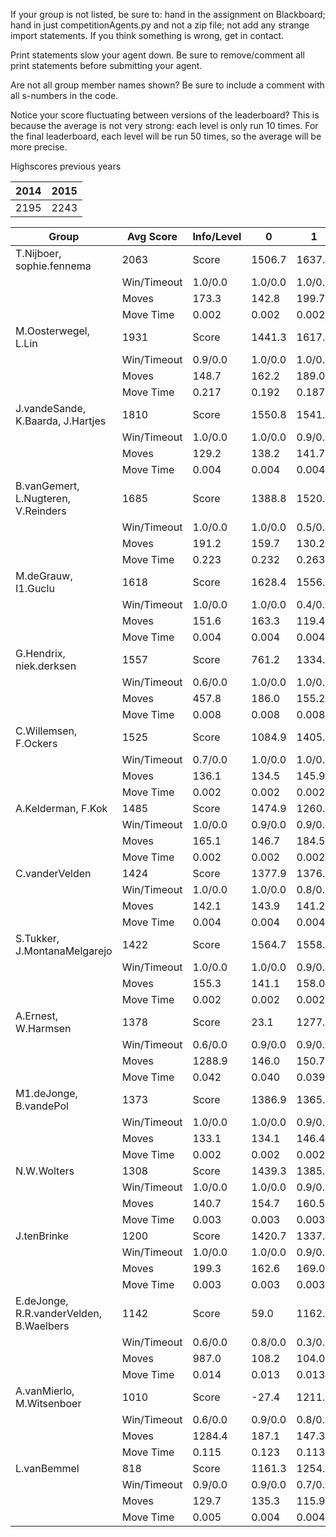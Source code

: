 If your group is not listed, be sure to: hand in the assignment on Blackboard; hand in just competitionAgents.py and not a zip file; not add any strange import statements. If you think something is wrong, get in contact.

Print statements slow your agent down. Be sure to remove/comment all print statements before submitting your agent.

Are not all group member names shown? Be sure to include a comment with all s-numbers in the code.

Notice your score fluctuating between versions of the leaderboard? This is because the average is not very strong: each level is only run 10 times. For the final leaderboard, each level will be run 50 times, so the average will be more precise.

Highscores previous years

| 2014 | 2015 |
|---|---|
| 2195 | 2243 |



Group | Avg Score | Info/Level | 0 | 1 | 2 | 3 | 4 | 5 | 6 | 7 | 8 | 9 | 10 | 11 
| --- | --- | --- | --- | --- | --- | --- | --- | --- | --- | --- | --- | --- | --- | --- 
T.Nijboer, sophie.fennema | 2063 | Score | 1506.7 | 1637.2 | 1540.3 | 1727.8 | 1623.8 | 3000.4 | 3368.9 | 1886.0 | 3218.8 | 2614.4 | 1492.6 | 1137.1
 | | Win/Timeout | 1.0/0.0 | 1.0/0.0 | 1.0/0.0 | 1.0/0.0 | 0.9/0.0 | 0.7/0.0 | 0.7/0.0 | 0.0/0.0 | 0.8/0.0 | 0.5/0.0 | 0.1/0.0 | 0.0/0.0
 | | Moves | 173.3 | 142.8 | 199.7 | 102.2 | 105.2 | 379.6 | 325.1 | 176.0 | 409.2 | 338.6 | 213.4 | 179.9
 | | Move Time | 0.002 | 0.002 | 0.002 | 0.001 | 0.001 | 0.002 | 0.002 | 0.002 | 0.004 | 0.004 | 0.004 | 0.004
M.Oosterwegel, L.Lin | 1931 | Score | 1441.3 | 1617.8 | 1571.0 | 1231.3 | 1548.9 | 2046.9 | 3241.3 | 1756.3 | 2927.2 | 3202.9 | 1636.5 | 955.8
 | | Win/Timeout | 0.9/0.0 | 1.0/0.0 | 1.0/0.0 | 0.6/0.0 | 0.9/0.0 | 0.6/0.0 | 0.7/0.0 | 0.1/0.0 | 0.6/0.0 | 0.7/0.0 | 0.0/0.0 | 0.0/0.0
 | | Moves | 148.7 | 162.2 | 189.0 | 104.7 | 128.1 | 228.1 | 287.7 | 147.7 | 450.8 | 507.1 | 281.5 | 150.2
 | | Move Time | 0.217 | 0.192 | 0.187 | 0.022 | 0.022 | 0.059 | 0.082 | 0.118 | 0.085 | 0.087 | 0.093 | 0.096
J.vandeSande, K.Baarda, J.Hartjes | 1810 | Score | 1550.8 | 1541.8 | 1479.3 | 1706.8 | 1098.5 | 2621.5 | 3458.0 | 1470.1 | 3047.6 | 1969.8 | 1300.5 | 475.5
 | | Win/Timeout | 1.0/0.0 | 1.0/0.0 | 0.9/0.0 | 1.0/0.0 | 0.6/0.0 | 0.8/0.0 | 1.0/0.0 | 0.1/0.0 | 0.9/0.0 | 0.5/0.0 | 0.1/0.0 | 0.0/0.0
 | | Moves | 129.2 | 138.2 | 141.7 | 83.2 | 60.5 | 197.5 | 222.0 | 109.9 | 343.4 | 262.2 | 181.5 | 104.5
 | | Move Time | 0.004 | 0.004 | 0.004 | 0.002 | 0.002 | 0.003 | 0.003 | 0.004 | 0.006 | 0.006 | 0.007 | 0.007
B.vanGemert, L.Nugteren, V.Reinders | 1685 | Score | 1388.8 | 1520.3 | 678.8 | 1617.2 | 1418.9 | 2492.2 | 1628.8 | 458.9 | 3008.8 | 2763.3 | 1989.2 | 1250.6
 | | Win/Timeout | 1.0/0.0 | 1.0/0.0 | 0.5/0.0 | 1.0/0.0 | 0.9/0.0 | 1.0/0.0 | 0.5/0.0 | 0.1/0.0 | 0.9/0.0 | 0.7/0.0 | 0.2/0.0 | 0.0/0.0
 | | Moves | 191.2 | 159.7 | 130.2 | 92.8 | 109.1 | 217.8 | 165.2 | 80.1 | 357.2 | 345.7 | 298.8 | 193.4
 | | Move Time | 0.223 | 0.232 | 0.263 | 0.020 | 0.021 | 0.039 | 0.180 | 0.342 | 0.051 | 0.051 | 0.053 | 0.056
M.deGrauw, I1.Guclu | 1618 | Score | 1628.4 | 1556.7 | 686.6 | 1510.8 | 914.7 | 2668.0 | 2476.1 | 1567.1 | 3455.5 | 2262.0 | 467.4 | 225.9
 | | Win/Timeout | 1.0/0.0 | 1.0/0.0 | 0.4/0.0 | 0.9/0.0 | 0.6/0.0 | 0.8/0.0 | 0.5/0.0 | 0.2/0.0 | 0.8/0.0 | 0.5/0.0 | 0.0/0.0 | 0.0/0.0
 | | Moves | 151.6 | 163.3 | 119.4 | 109.2 | 88.3 | 331.0 | 328.9 | 168.9 | 444.5 | 311.0 | 97.6 | 73.1
 | | Move Time | 0.004 | 0.004 | 0.004 | 0.002 | 0.002 | 0.003 | 0.003 | 0.004 | 0.006 | 0.007 | 0.007 | 0.008
G.Hendrix, niek.derksen | 1557 | Score | 761.2 | 1334.0 | 1384.8 | 1152.4 | 1034.4 | 1999.1 | 2237.1 | 1545.8 | 2691.2 | 2992.5 | 1211.1 | 336.2
 | | Win/Timeout | 0.6/0.0 | 1.0/0.0 | 1.0/0.0 | 0.9/0.0 | 0.8/0.0 | 0.8/0.0 | 0.7/0.0 | 0.3/0.0 | 0.7/0.0 | 0.9/0.0 | 0.3/0.0 | 0.0/0.0
 | | Moves | 457.8 | 186.0 | 155.2 | 103.6 | 80.6 | 250.9 | 238.9 | 145.2 | 452.8 | 527.5 | 210.9 | 107.8
 | | Move Time | 0.008 | 0.008 | 0.008 | 0.003 | 0.003 | 0.005 | 0.005 | 0.005 | 0.008 | 0.008 | 0.009 | 0.009
C.Willemsen, F.Ockers | 1525 | Score | 1084.9 | 1405.5 | 1594.1 | 1362.2 | 770.6 | 1030.9 | 2267.7 | 785.1 | 3643.0 | 2398.8 | 1464.2 | 489.4
 | | Win/Timeout | 0.7/0.0 | 1.0/0.0 | 1.0/0.0 | 0.9/0.0 | 0.5/0.0 | 0.3/0.0 | 0.7/0.0 | 0.0/0.0 | 0.8/0.0 | 0.6/0.0 | 0.2/0.0 | 0.0/0.0
 | | Moves | 136.1 | 134.5 | 145.9 | 102.8 | 76.4 | 162.1 | 224.3 | 103.9 | 439.0 | 342.2 | 207.8 | 108.6
 | | Move Time | 0.002 | 0.002 | 0.002 | 0.001 | 0.001 | 0.003 | 0.002 | 0.002 | 0.004 | 0.004 | 0.004 | 0.005
A.Kelderman, F.Kok | 1485 | Score | 1474.9 | 1260.3 | 1313.5 | 1303.1 | 1471.1 | 1914.4 | 1466.6 | 614.6 | 3156.9 | 2044.3 | 1465.8 | 332.7
 | | Win/Timeout | 1.0/0.0 | 0.9/0.0 | 0.9/0.0 | 0.9/0.0 | 1.0/0.0 | 0.7/0.0 | 0.5/0.0 | 0.1/0.0 | 0.8/0.0 | 0.5/0.0 | 0.1/0.0 | 0.0/0.0
 | | Moves | 165.1 | 146.7 | 184.5 | 115.9 | 118.9 | 227.6 | 231.4 | 124.4 | 432.1 | 317.7 | 309.2 | 123.3
 | | Move Time | 0.002 | 0.002 | 0.002 | 0.001 | 0.001 | 0.002 | 0.002 | 0.002 | 0.004 | 0.004 | 0.004 | 0.004
C.vanderVelden | 1424 | Score | 1377.9 | 1376.1 | 1233.8 | 917.2 | 1307.6 | 1735.0 | 1994.2 | 722.3 | 2472.3 | 2587.0 | 697.4 | 668.6
 | | Win/Timeout | 1.0/0.0 | 1.0/0.0 | 0.8/0.0 | 0.7/0.0 | 0.9/0.0 | 0.7/0.0 | 0.8/0.0 | 0.0/0.0 | 0.7/0.0 | 0.8/0.0 | 0.0/0.0 | 0.0/0.0
 | | Moves | 142.1 | 143.9 | 141.2 | 95.8 | 99.4 | 189.0 | 194.8 | 87.7 | 376.7 | 331.0 | 171.6 | 140.4
 | | Move Time | 0.004 | 0.004 | 0.004 | 0.002 | 0.002 | 0.004 | 0.004 | 0.004 | 0.008 | 0.008 | 0.009 | 0.009
S.Tukker, J.MontanaMelgarejo | 1422 | Score | 1564.7 | 1558.9 | 1361.0 | 1265.7 | 1377.8 | 1939.3 | 1946.4 | 766.0 | 2126.4 | 2217.2 | 534.4 | 403.3
 | | Win/Timeout | 1.0/0.0 | 1.0/0.0 | 0.9/0.0 | 0.9/0.0 | 1.0/0.0 | 0.9/0.0 | 0.7/0.0 | 0.0/0.0 | 0.7/0.0 | 0.7/0.0 | 0.1/0.0 | 0.0/0.0
 | | Moves | 155.3 | 141.1 | 158.0 | 102.3 | 112.2 | 229.7 | 209.6 | 135.0 | 370.6 | 372.8 | 143.6 | 125.7
 | | Move Time | 0.002 | 0.002 | 0.002 | 0.001 | 0.001 | 0.002 | 0.002 | 0.003 | 0.004 | 0.004 | 0.005 | 0.005
A.Ernest, W.Harmsen | 1378 | Score | 23.1 | 1277.0 | 1347.3 | 1162.5 | 1299.9 | 1250.4 | 2028.0 | 1529.6 | 2418.7 | 2315.6 | 1376.4 | 511.8
 | | Win/Timeout | 0.6/0.0 | 0.9/0.0 | 0.9/0.0 | 0.9/0.0 | 1.0/0.0 | 0.7/0.0 | 0.9/0.0 | 0.2/0.0 | 0.7/0.0 | 0.7/0.0 | 0.4/0.0 | 0.0/0.0
 | | Moves | 1288.9 | 146.0 | 150.7 | 99.5 | 110.1 | 584.6 | 449.0 | 187.4 | 727.3 | 378.4 | 220.6 | 126.2
 | | Move Time | 0.042 | 0.040 | 0.039 | 0.005 | 0.005 | 0.010 | 0.014 | 0.021 | 0.012 | 0.013 | 0.015 | 0.017
M1.deJonge, B.vandePol | 1373 | Score | 1386.9 | 1365.9 | 1192.6 | 1022.2 | 1252.7 | 1771.1 | 1679.5 | 766.0 | 2726.8 | 2479.1 | 571.9 | 261.3
 | | Win/Timeout | 1.0/0.0 | 1.0/0.0 | 0.9/0.0 | 0.8/0.0 | 1.0/0.0 | 1.0/0.0 | 0.8/0.0 | 0.1/0.0 | 0.8/0.0 | 0.8/0.0 | 0.0/0.0 | 0.0/0.0
 | | Moves | 133.1 | 134.1 | 146.4 | 86.8 | 77.3 | 198.9 | 204.5 | 145.0 | 402.2 | 355.9 | 139.1 | 94.7
 | | Move Time | 0.002 | 0.002 | 0.002 | 0.001 | 0.001 | 0.002 | 0.002 | 0.002 | 0.003 | 0.003 | 0.004 | 0.004
N.W.Wolters | 1308 | Score | 1439.3 | 1385.3 | 1217.5 | 1085.6 | 1116.0 | 2053.6 | 1959.4 | 335.1 | 2097.9 | 1744.1 | 1101.5 | 158.1
 | | Win/Timeout | 1.0/0.0 | 1.0/0.0 | 0.9/0.0 | 0.7/0.0 | 0.8/0.0 | 0.8/0.0 | 0.7/0.0 | 0.0/0.0 | 0.6/0.0 | 0.5/0.0 | 0.1/0.0 | 0.0/0.0
 | | Moves | 140.7 | 154.7 | 160.5 | 97.4 | 90.0 | 267.4 | 252.6 | 101.9 | 291.1 | 275.9 | 198.5 | 64.9
 | | Move Time | 0.003 | 0.003 | 0.003 | 0.002 | 0.002 | 0.003 | 0.003 | 0.004 | 0.007 | 0.007 | 0.007 | 0.008
J.tenBrinke | 1200 | Score | 1420.7 | 1337.4 | 1249.0 | 902.2 | 1425.0 | 2066.0 | 1716.2 | 234.6 | 1647.7 | 1030.5 | 1031.3 | 337.6
 | | Win/Timeout | 1.0/0.0 | 1.0/0.0 | 0.9/0.0 | 0.5/0.0 | 1.0/0.0 | 0.8/0.0 | 0.6/0.0 | 0.0/0.0 | 0.5/0.0 | 0.2/0.0 | 0.0/0.0 | 0.0/0.0
 | | Moves | 199.3 | 162.6 | 169.0 | 105.8 | 125.0 | 315.0 | 301.8 | 70.4 | 698.3 | 353.5 | 224.7 | 92.4
 | | Move Time | 0.003 | 0.003 | 0.003 | 0.001 | 0.001 | 0.002 | 0.002 | 0.003 | 0.005 | 0.005 | 0.005 | 0.005
E.deJonge, R.R.vanderVelden, B.Waelbers | 1142 | Score | 59.0 | 1162.8 | 625.0 | 1405.2 | 1109.2 | 1223.5 | 1313.6 | 1097.8 | 1857.7 | 2253.7 | 897.6 | 698.9
 | | Win/Timeout | 0.6/0.0 | 0.8/0.0 | 0.3/0.0 | 1.0/0.0 | 0.8/0.0 | 0.5/0.0 | 0.4/0.0 | 0.2/0.0 | 0.6/0.0 | 0.7/0.0 | 0.1/0.0 | 0.1/0.0
 | | Moves | 987.0 | 108.2 | 104.0 | 84.8 | 79.8 | 139.5 | 147.4 | 113.2 | 815.3 | 476.3 | 166.4 | 129.1
 | | Move Time | 0.014 | 0.013 | 0.013 | 0.002 | 0.002 | 0.004 | 0.004 | 0.005 | 0.004 | 0.004 | 0.005 | 0.005
A.vanMierlo, M.Witsenboer | 1010 | Score | -27.4 | 1211.9 | 1169.7 | 970.1 | 606.9 | 1237.2 | 1051.5 | 789.5 | 1950.0 | 2010.3 | 759.5 | 387.1
 | | Win/Timeout | 0.6/0.0 | 0.9/0.0 | 0.8/0.0 | 0.7/0.0 | 0.6/0.0 | 0.7/0.0 | 0.2/0.0 | 0.0/0.0 | 0.2/0.0 | 0.5/0.0 | 0.1/0.0 | 0.0/0.0
 | | Moves | 1284.4 | 187.1 | 147.3 | 99.9 | 67.1 | 587.8 | 246.5 | 131.5 | 530.0 | 385.7 | 154.5 | 108.9
 | | Move Time | 0.115 | 0.123 | 0.113 | 0.012 | 0.014 | 0.028 | 0.050 | 0.087 | 0.037 | 0.042 | 0.050 | 0.047
L.vanBemmel | 818 | Score | 1161.3 | 1254.7 | 910.1 | 341.3 | 47.4 | 974.8 | 1081.2 | 569.6 | 2015.8 | 454.4 | 831.8 | 167.6
 | | Win/Timeout | 0.9/0.0 | 0.9/0.0 | 0.7/0.0 | 0.5/0.0 | 0.3/0.0 | 0.7/0.0 | 0.3/0.0 | 0.1/0.0 | 0.7/0.0 | 0.0/0.0 | 0.0/0.0 | 0.0/0.0
 | | Moves | 129.7 | 135.3 | 115.9 | 54.7 | 35.6 | 783.2 | 278.8 | 97.4 | 681.2 | 490.6 | 186.2 | 70.4
 | | Move Time | 0.005 | 0.004 | 0.004 | 0.002 | 0.002 | 0.003 | 0.005 | 0.009 | 0.007 | 0.008 | 0.008 | 0.010
